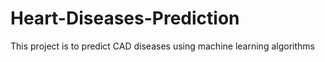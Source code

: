 # Heart-Diseases-Prediction
This project is to predict CAD diseases using machine learning algorithms

